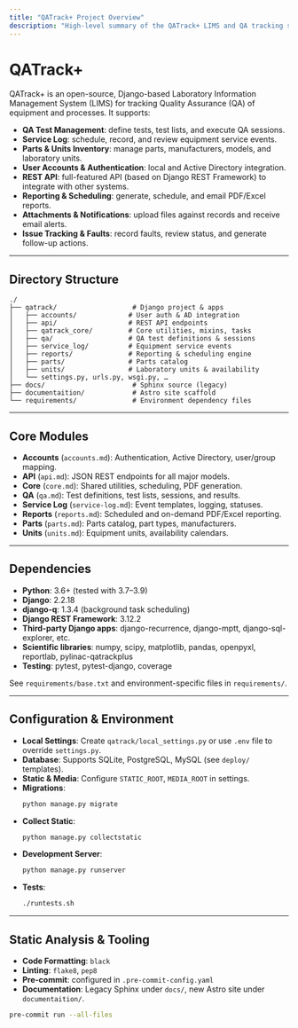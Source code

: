 ```yaml
---
title: "QATrack+ Project Overview"
description: "High-level summary of the QATrack+ LIMS and QA tracking system, its architecture, and dependencies."
---
```


# QATrack+

QATrack+ is an open-source, Django-based Laboratory Information Management System (LIMS) for tracking Quality Assurance (QA) of equipment and processes. It supports:

- **QA Test Management**: define tests, test lists, and execute QA sessions.
- **Service Log**: schedule, record, and review equipment service events.
- **Parts & Units Inventory**: manage parts, manufacturers, models, and laboratory units.
- **User Accounts & Authentication**: local and Active Directory integration.
- **REST API**: full-featured API (based on Django REST Framework) to integrate with other systems.
- **Reporting & Scheduling**: generate, schedule, and email PDF/Excel reports.
- **Attachments & Notifications**: upload files against records and receive email alerts.
- **Issue Tracking & Faults**: record faults, review status, and generate follow-up actions.

---

## Directory Structure

```
./
├── qatrack/                   # Django project & apps
│   ├── accounts/             # User auth & AD integration
│   ├── api/                  # REST API endpoints
│   ├── qatrack_core/         # Core utilities, mixins, tasks
│   ├── qa/                   # QA test definitions & sessions
│   ├── service_log/          # Equipment service events
│   ├── reports/              # Reporting & scheduling engine
│   ├── parts/                # Parts catalog
│   ├── units/                # Laboratory units & availability
│   └── settings.py, urls.py, wsgi.py, … 
├── docs/                      # Sphinx source (legacy)
├── documentaition/            # Astro site scaffold
└── requirements/              # Environment dependency files
```

---

## Core Modules

- **Accounts** (`accounts.md`): Authentication, Active Directory, user/group mapping.
- **API** (`api.md`): JSON REST endpoints for all major models.
- **Core** (`core.md`): Shared utilities, scheduling, PDF generation.
- **QA** (`qa.md`): Test definitions, test lists, sessions, and results.
- **Service Log** (`service-log.md`): Event templates, logging, statuses.
- **Reports** (`reports.md`): Scheduled and on-demand PDF/Excel reporting.
- **Parts** (`parts.md`): Parts catalog, part types, manufacturers.
- **Units** (`units.md`): Equipment units, availability calendars.

---

## Dependencies

- **Python**: 3.6+ (tested with 3.7–3.9)
- **Django**: 2.2.18
- **django-q**: 1.3.4 (background task scheduling)
- **Django REST Framework**: 3.12.2
- **Third-party Django apps**: django-recurrence, django-mptt, django-sql-explorer, etc.
- **Scientific libraries**: numpy, scipy, matplotlib, pandas, openpyxl, reportlab, pylinac-qatrackplus
- **Testing**: pytest, pytest-django, coverage

See `requirements/base.txt` and environment-specific files in `requirements/`.

---

## Configuration & Environment

- **Local Settings**: Create `qatrack/local_settings.py` or use `.env` file to override `settings.py`.
- **Database**: Supports SQLite, PostgreSQL, MySQL (see `deploy/` templates).
- **Static & Media**: Configure `STATIC_ROOT`, `MEDIA_ROOT` in settings.
- **Migrations**:  
  ```bash
  python manage.py migrate
  ```
- **Collect Static**:  
  ```bash
  python manage.py collectstatic
  ```
- **Development Server**:  
  ```bash
  python manage.py runserver
  ```
- **Tests**:  
  ```bash
  ./runtests.sh
  ```

---

## Static Analysis & Tooling

- **Code Formatting**: `black`
- **Linting**: `flake8`, `pep8`
- **Pre-commit**: configured in `.pre-commit-config.yaml`
- **Documentation**: Legacy Sphinx under `docs/`, new Astro site under `documentaition/`.

```bash
pre-commit run --all-files
```